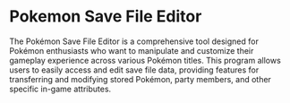 # Pokemon Save File Editor
 The Pokémon Save File Editor is a comprehensive tool designed for Pokémon enthusiasts who want to manipulate and customize their gameplay experience across various Pokémon titles. This program allows users to easily access and edit save file data, providing features for transferring and modifying stored Pokémon, party members, and other specific in-game attributes.
